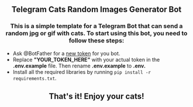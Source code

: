 ## <p align="center">Telegram Cats Random Images Generator Bot </p>
### <p align="center">This is a simple template for a Telegram Bot that can send a random jpg or gif with cats. To start using this bot, you need to follow these steps:</p>
* Ask @BotFather for a [new token](https://core.telegram.org/bots/tutorial#obtain-your-bot-token) for you bot.
* Replace **"YOUR_TOKEN_HERE"** with your actual token in the **.env.example** file. Then rename **.env.example** to **.env.**
* Install all the required libraries by running `pip install -r requirements.txt`.
## <p align="center">That's it! Enjoy your cats!</p>
